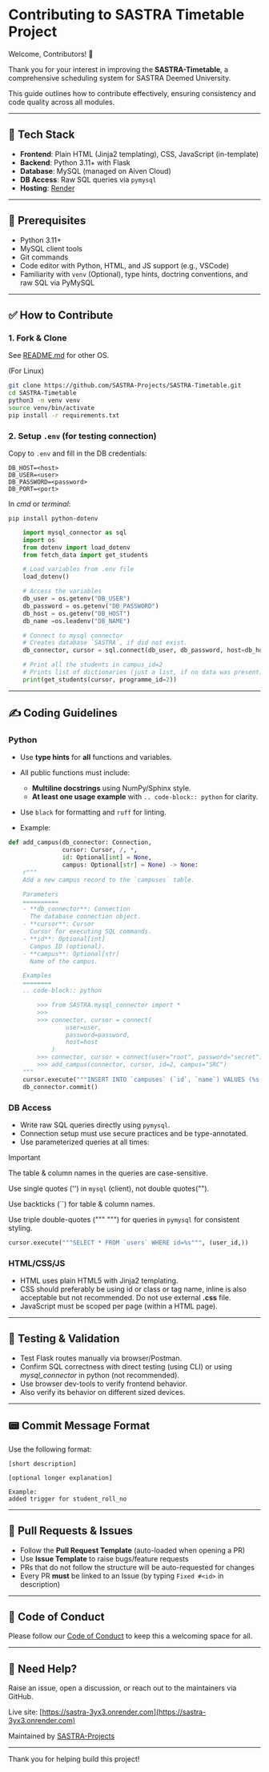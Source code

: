 # Contributing to SASTRA Timetable Project

Welcome, Contributors! 🎉

Thank you for your interest in improving the **SASTRA-Timetable**, a comprehensive scheduling system for SASTRA Deemed University.

This guide outlines how to contribute effectively, ensuring consistency and code quality across all modules.

---

## 🚀 Tech Stack

* **Frontend**: Plain HTML (Jinja2 templating), CSS, JavaScript (in-template)
* **Backend**: Python 3.11+ with Flask
* **Database**: MySQL (managed on Aiven Cloud)
* **DB Access**: Raw SQL queries via `pymysql`
* **Hosting**: [Render](https://sastra-3yx3.onrender.com/)

---

## 📌 Prerequisites

* Python 3.11+
* MySQL client tools
* Git commands
* Code editor with Python, HTML, and JS support (e.g., VSCode)
* Familiarity with `venv` (Optional), type hints, doctring conventions, and raw SQL via PyMySQL

---

## ✅ How to Contribute

### 1. Fork & Clone

See [README.md](https://github.com/SASTRA-Projects/SASTRA-Timetable/blob/main/README.md) for other OS.

(For Linux)
```bash
git clone https://github.com/SASTRA-Projects/SASTRA-Timetable.git
cd SASTRA-Timetable
python3 -m venv venv
source venv/bin/activate
pip install -r requirements.txt
```

### 2. Setup `.env` (for testing connection)

Copy to `.env` and fill in the DB credentials:

```
DB_HOST=<host>
DB_USER=<user>
DB_PASSWORD=<password>
DB_PORT=<port>
```

In *cmd* or *terminal*:

```
pip install python-dotenv
```

```python
    import mysql_connector as sql
    import os
    from dotenv import load_dotenv
    from fetch_data import get_students

    # Load variables from .env file
    load_dotenv()

    # Access the variables
    db_user = os.getenv("DB_USER")
    db_password = os.getenv("DB_PASSWORD")
    db_host = os.getenv("DB_HOST")
    db_name =os.leadenv("DB_NAME")

    # Connect to mysql connector
    # Creates database `SASTRA`, if did not exist.
    db_connector, cursor = sql.connect(db_user, db_password, host=db_host, port=port)

    # Print all the students in campus_id=2
    # Prints list of dictionaries (just a list, if no data was present): [{id: <id>, name:<name>, join_year: <join_year>, roll_no: <roll_no>, phone:<phone>}, ...]
    print(get_students(cursor, programme_id=2))
```
---

## ✍️ Coding Guidelines

### Python

* Use **type hints** for **all** functions and variables.
* All public functions must include:

  * **Multiline docstrings** using NumPy/Sphinx style.
  * **At least one usage example** with `.. code-block:: python` for clarity.
* Use `black` for formatting and `ruff` for linting.
* Example:

```python
def add_campus(db_connector: Connection,
               cursor: Cursor, /, *,
               id: Optional[int] = None,
               campus: Optional[str] = None) -> None:
    r"""
    Add a new campus record to the `campuses` table.

    Parameters
    ==========
    - **db_connector**: Connection
      The database connection object.
    - **cursor**: Cursor
      Cursor for executing SQL commands.
    - **id**: Optional[int]
      Campus ID (optional).
    - **campus**: Optional[str]
      Name of the campus.

    Examples
    ========
    .. code-block:: python

        >>> from SASTRA.mysql_connector import *
        >>>
        >>> connector, cursor = connect(
				user=user,
				password=password,
				host=host
			)
        >>> connector, cursor = connect(user="root", password="secret")
        >>> add_campus(connector, cursor, id=2, campus="SRC")
    """
    cursor.execute("""INSERT INTO `campuses` (`id`, `name`) VALUES (%s, %s)""", (id, campus))
    db_connector.commit()
```

### DB Access

* Write raw SQL queries directly using `pymysql`.
* Connection setup must use secure practices and be type-annotated.
* Use parameterized queries at all times:

> [!IMPORTANT]
> The table & column names in the queries are case-sensitive.
>
> Use single quotes ('') in `mysql` (client), not double quotes("").
>
> Use backticks (\`\`) for table & column names.
>
> Use triple double-quotes (""" """) for queries in `pymysql`
> for consistent styling.

```python
cursor.execute("""SELECT * FROM `users` WHERE id=%s""", (user_id,))
```

### HTML/CSS/JS

* HTML uses plain HTML5 with Jinja2 templating.
* CSS should preferably be using id or class or tag name, inline is also acceptable but not recommended. Do not use external **.css** file.
* JavaScript must be scoped per page (within a HTML page).

---

## 🧪 Testing & Validation

* Test Flask routes manually via browser/Postman.
* Confirm SQL correctness with direct testing (using CLI) or using *mysql_connector* in python (not recommended).
* Use browser dev-tools to verify frontend behavior.
* Also verify its behavior on different sized devices.

---

## 📟 Commit Message Format

Use the following format:

```
[short description]

[optional longer explanation]

Example:
added trigger for student_roll_no
```
---

## 📂 Pull Requests & Issues

* Follow the **Pull Request Template** (auto-loaded when opening a PR)
* Use **Issue Template** to raise bugs/feature requests
* PRs that do not follow the structure will be auto-requested for changes
* Every PR **must** be linked to an Issue (by typing `Fixed #<id>` in description)

---

## 👮 Code of Conduct

Please follow our [Code of Conduct](CODE_OF_CONDUCT.md) to keep this a welcoming space for all.

---

## 💬 Need Help?

Raise an issue, open a discussion, or reach out to the maintainers via GitHub.

Live site: [https://sastra-3yx3.onrender.com](https://sastra-3yx3.onrender.com)

Maintained by [SASTRA-Projects](https://github.com/SASTRA-Projects)

---

Thank you for helping build this project!
